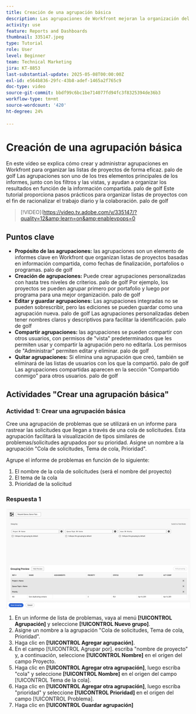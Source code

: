 ```yaml
---
title: Creación de una agrupación básica
description: Las agrupaciones de Workfront mejoran la organización del proyecto al permitir a los usuarios categorizar las listas en función de elementos como portafolios, programas o fechas de finalización, con opciones personalizables de uso compartido y administración para una colaboración eficaz.
activity: use
feature: Reports and Dashboards
thumbnail: 335147.jpeg
type: Tutorial
role: User
level: Beginner
team: Technical Marketing
jira: KT-8853
last-substantial-update: 2025-05-08T00:00:00Z
exl-id: e564b836-29fc-43b8-adef-1465a2f765c9
doc-type: video
source-git-commit: bbdf99c6bc1be714077fd94fc3f8325394de36b3
workflow-type: tm+mt
source-wordcount: '420'
ht-degree: 24%

---
```


# Creación de una agrupación básica

En este vídeo se explica cómo crear y administrar agrupaciones en Workfront para organizar las listas de proyectos de forma eficaz. palo de golf Las agrupaciones son uno de los tres elementos principales de los informes, junto con los filtros y las vistas, y ayudan a organizar los resultados en función de la información compartida. palo de golf
Este tutorial proporciona pasos prácticos para organizar listas de proyectos con el fin de racionalizar el trabajo diario y la colaboración. palo de golf

>[!VIDEO](https://video.tv.adobe.com/v/335147/?quality=12&amp;learn=on&amp;enablevpops=0

## Puntos clave

* **Propósito de las agrupaciones:** las agrupaciones son un elemento de informes clave en Workfront que organizan listas de proyectos basadas en información compartida, como fechas de finalización, portafolios o programas. palo de golf
* **Creación de agrupaciones:** Puede crear agrupaciones personalizadas con hasta tres niveles de criterios. palo de golf Por ejemplo, los proyectos se pueden agrupar primero por portafolio y luego por programa para una mejor organización. palo de golf
* **Editar y guardar agrupaciones:** Las agrupaciones integradas no se pueden sobrescribir, pero las ediciones se pueden guardar como una agrupación nueva. palo de golf Las agrupaciones personalizadas deben tener nombres claros y descriptivos para facilitar la identificación. palo de golf
* **Compartir agrupaciones:** las agrupaciones se pueden compartir con otros usuarios, con permisos de &quot;vista&quot; predeterminados que les permiten usar y compartir la agrupación pero no editarla. Los permisos de &quot;Administrar&quot; permiten editar y eliminar. palo de golf
* **Quitar agrupaciones:** Si elimina una agrupación que creó, también se eliminará de las listas de usuarios con los que la compartió. palo de golf Las agrupaciones compartidas aparecen en la sección &quot;Compartido conmigo&quot; para otros usuarios. palo de golf

## Actividades &quot;Crear una agrupación básica&quot;


### Actividad 1: Crear una agrupación básica

Cree una agrupación de problemas que se utilizará en un informe para rastrear las solicitudes que llegan a través de una cola de solicitudes. Esta agrupación facilitará la visualización de tipos similares de problemas/solicitudes agrupados por su prioridad. Asigne un nombre a la agrupación &quot;Cola de solicitudes, Tema de cola, Prioridad&quot;.

Agrupe el informe de problemas en función de lo siguiente:

1. El nombre de la cola de solicitudes (será el nombre del proyecto)
1. El tema de la cola
1. Prioridad de la solicitud

### Respuesta 1

![Una imagen de la pantalla para crear una nueva agrupación](assets/grouping-exercise.png)

1. En un informe de lista de problemas, vaya al menú **[!UICONTROL Agrupación]** y seleccione **[!UICONTROL Nuevo grupo]**.
1. Asigne un nombre a la agrupación &quot;Cola de solicitudes, Tema de cola, Prioridad&quot;.
1. Haga clic en **[!UICONTROL Agregar agrupación]**.
1. En el campo [!UICONTROL Agrupar por]. escriba &quot;nombre de proyecto&quot; y, a continuación, seleccione **[!UICONTROL Nombre]** en el origen del campo Proyecto.
1. Haga clic en **[!UICONTROL Agregar otra agrupación]**, luego escriba &quot;cola&quot; y seleccione **[!UICONTROL Nombre]** en el origen del campo [!UICONTROL Tema de la cola].
1. Haga clic en **[!UICONTROL Agregar otra agrupación]**, luego escriba &quot;prioridad&quot; y seleccione **[!UICONTROL Prioridad]** en el origen del campo [!UICONTROL Problema].
1. Haga clic en **[!UICONTROL Guardar agrupación]**
